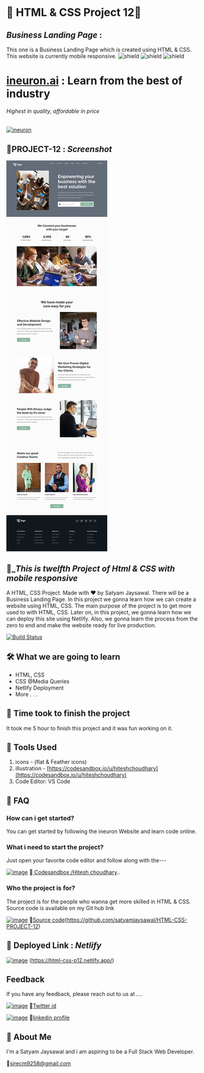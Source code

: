 # 🚀 HTML & CSS Project 12🚀

## _Business Landing Page_ :

This one is a Business Landing Page which is created using HTML & CSS. This website is currently mobile responsive.
![shield](https://img.shields.io/badge/Project-Landing%20page-red) ![shield](https://img.shields.io/badge/HTML5-E34F26?style=for-the-badge&logo=html5&logoColor=white) ![shield](https://img.shields.io/badge/CSS3-1572B6?style=for-the-badge&logo=css3&logoColor=white)

# [ineuron.ai](https://ineuron.ai/)  : Learn from the best of industry

###### _Highest in quality, affordable in price_

[![ineuron](https://user-images.githubusercontent.com/108862706/184478502-02f2c131-c006-43e0-a88c-a25c1376739a.png)](https://ineuron.ai/)

## 🔗PROJECT-12 : _Screenshot_

![Project 12](thumbnail.png)

## 🔗__This is twelfth Project of Html & CSS with mobile responsive_

A HTML, CSS Project. Made with ♥ by Satyam Jaysawal. There will be a Business Landing Page. In this project we gonna learn how we can create a website using  HTML, CSS. The main purpose of the project is to get more used to with HTML, CSS. Later on, in this project, we gonna learn how we can deploy this site using Netlify. Also, we gonna learn the process from the zero to end and make the website ready for live production.

[![Build Status](https://travis-ci.org/joemccann/dillinger.svg?branch=master)]()

## 🛠 What we are going to learn

- HTML, CSS
- CSS @Media Queries
- Netlify Deployment
- More . . .

## 🔗 Time took to finish the project

It took me 5 hour to finish this project and it was fun working on it.

## 🔗 Tools Used

1. icons - (flat & Feather icons)
2. illustration - [https://codesandbox.io/u/hiteshchoudhary](https://codesandbox.io/u/hiteshchoudhary)
3. Code Editor: VS Code

## 🔗 FAQ

### How can i get started?

You can get started by following the ineuron Website and learn code online.

### What i need to start the project?

Just open your favorite code editor and follow along with the---

[![image](https://user-images.githubusercontent.com/108862706/184493921-6cca9346-17c0-4d78-9a83-aab80fc23ce9.png)](https://codesandbox.io/u/hiteshchoudhary)
🔗[ Codesandbox /Hitesh choudhary](https://codesandbox.io/u/hiteshchoudhary)..

### Who the project is for?

The project is for the people who wanna get more skilled in HTML & CSS.
Source code is available on my Git hub link

[![image](https://user-images.githubusercontent.com/108862706/184493986-7bdd92e4-e060-4736-9365-f5e25448090c.png)](https://github.com/satyamjaysawal/HTML-CSS-PROJECT-12)
🔗[Source code](https://github.com/satyamjaysawal)(https://github.com/satyamjaysawal/HTML-CSS-PROJECT-12)

## 🚀 Deployed Link : _Netlify_

[![image](https://user-images.githubusercontent.com/108862706/184974666-250f6d16-200e-44c5-96cd-6e90a53b9f9c.png)](https://html-css-p12.netlify.app/)
(https://html-css-p12.netlify.app/)

## Feedback

If you have any feedback, please reach out to us at ....

[![image](https://user-images.githubusercontent.com/108862706/184496334-c8721697-0e31-437d-892e-088746ef47fe.png)](https://twitter.com/s_jaysawal?t=zbTR9vw_U8lRNNDXL1rW4A&s=08)
🔘[Twitter id ](https://twitter.com/s_jaysawal?t=zbTR9vw_U8lRNNDXL1rW4A&s=08)

[![image](https://user-images.githubusercontent.com/108862706/184945711-9a46a212-402b-4d05-aaf7-cf4706946850.png)](https://www.linkedin.com/in/satyam-jaysawal-9b58b7238)
🔘[linkedin profile](https://www.linkedin.com/in/satyam-jaysawal-9b58b7238)

## 🚀 About Me

I'm a Satyam Jaysawal and i am aspiring to be a Full Stack Web Developer.

📧[sjrecm9258@gmail.com](sjrecm9258@gmail.com)

